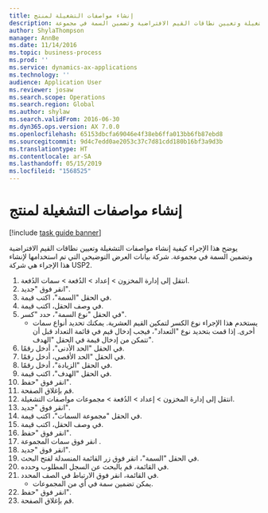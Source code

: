 ```yaml
---
title: إنشاء مواصفات التشغيلة لمنتج
description: يوضح هذا الإجراء كيفية إنشاء مواصفات التشغيلة وتعيين نطاقات القيم الافتراضية وتضمين السمة في مجموعة.
author: ShylaThompson
manager: AnnBe
ms.date: 11/14/2016
ms.topic: business-process
ms.prod: ''
ms.service: dynamics-ax-applications
ms.technology: ''
audience: Application User
ms.reviewer: josaw
ms.search.scope: Operations
ms.search.region: Global
ms.author: shylaw
ms.search.validFrom: 2016-06-30
ms.dyn365.ops.version: AX 7.0.0
ms.openlocfilehash: 65153dbcfa69046e4f38eb6ffa013bb6fb87ebd8
ms.sourcegitcommit: 9d4c7edd0ae2053c37c7d81cdd180b16bf3a9d3b
ms.translationtype: HT
ms.contentlocale: ar-SA
ms.lasthandoff: 05/15/2019
ms.locfileid: "1568525"
---
```

# <a name="create-batch-attributes-for-a-product"></a>إنشاء مواصفات التشغيلة لمنتج

[!include [task guide banner](../../includes/task-guide-banner.md)]

يوضح هذا الإجراء كيفية إنشاء مواصفات التشغيلة وتعيين نطاقات القيم الافتراضية وتضمين السمة في مجموعة. شركة بيانات العرض التوضيحي التي تم استخدامها لإنشاء هذا الإجراء هي شركة USP2.

1. انتقل إلى إدارة المخزون > إعداد > الدُفعة‬‬ > سمات الدُفعة‬.
2. انقر فوق "جديد".
3. في الحقل "السمة"، اكتب قيمة.
4. في وصف الحقل، اكتب قيمة.
5. في الحقل "نوع السمة"، حدد "كسر‬".
    * يستخدم هذا الإجراء نوع الكسر لتمكين القيم العشرية. يمكنك تحديد أنواع سمات أخرى. إذا قمت بتحديد نوع "التعداد"، فيجب إدخال قيم في قائمة التعداد قبل أن تتمكن من إدخال قيمة في الحقل "الهدف".  
6. في الحقل "الحد الأدنى‬"، أدخل رقمًا.
7. في الحقل "الحد الأقصى، أدخل رقمًا.
8. في الحقل "الزيادة‬"، أدخل رقمًا.
9. في الحقل "الهدف"، اكتب قيمة.
10. انقر فوق "حفظ".
11. قم بإغلاق الصفحة.
12. انتقل إلى إدارة المخزون > إعداد > الدُفعة‬‬ > مجموعات مواصفات التشغيلة‬.‬
13. انقر فوق "جديد".
14. في الحقل "مجموعة السمات‬"، اكتب قيمة.
15. في وصف الحقل، اكتب قيمة.
16. انقر فوق "حفظ".
17. انقر فوق سمات المجموعة .
18. انقر فوق "جديد".
19. في الحقل "السمة"، انقر فوق زر القائمة المنسدلة لفتح البحث.
20. في القائمة، قم بالبحث عن السجل المطلوب وحدده.
21. في القائمة، انقر فوق الارتباط في الصف المحدد.
    * يمكن تضمين سمة في أي من المجموعات.  
22. انقر فوق "حفظ".
23. قم بإغلاق الصفحة.

